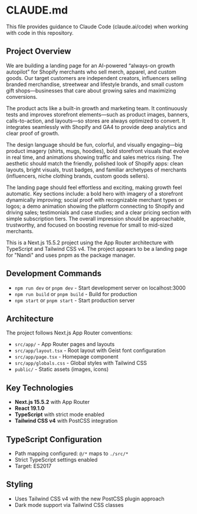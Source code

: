 # CLAUDE.md

This file provides guidance to Claude Code (claude.ai/code) when working with code in this repository.

## Project Overview

We are building a landing page for an AI-powered “always-on growth autopilot” for Shopify merchants who sell merch, apparel, and custom goods. Our target customers are independent creators, influencers selling branded merchandise, streetwear and lifestyle brands, and small custom gift shops—businesses that care about growing sales and maximizing conversions.

The product acts like a built-in growth and marketing team. It continuously tests and improves storefront elements—such as product images, banners, calls-to-action, and layouts—so stores are always optimized to convert. It integrates seamlessly with Shopify and GA4 to provide deep analytics and clear proof of growth.

The design language should be fun, colorful, and visually engaging—big product imagery (shirts, mugs, hoodies), bold storefront visuals that evolve in real time, and animations showing traffic and sales metrics rising. The aesthetic should match the friendly, polished look of Shopify apps: clean layouts, bright visuals, trust badges, and familiar archetypes of merchants (influencers, niche clothing brands, custom goods sellers).

The landing page should feel effortless and exciting, making growth feel automatic. Key sections include: a bold hero with imagery of a storefront dynamically improving; social proof with recognizable merchant types or logos; a demo animation showing the platform connecting to Shopify and driving sales; testimonials and case studies; and a clear pricing section with simple subscription tiers. The overall impression should be approachable, trustworthy, and focused on boosting revenue for small to mid-sized merchants.

This is a Next.js 15.5.2 project using the App Router architecture with TypeScript and Tailwind CSS v4. The project appears to be a landing page for "Nandi" and uses pnpm as the package manager.

## Development Commands

- `npm run dev` or `pnpm dev` - Start development server on localhost:3000
- `npm run build` or `pnpm build` - Build for production
- `npm start` or `pnpm start` - Start production server

## Architecture

The project follows Next.js App Router conventions:

- `src/app/` - App Router pages and layouts
- `src/app/layout.tsx` - Root layout with Geist font configuration
- `src/app/page.tsx` - Homepage component
- `src/app/globals.css` - Global styles with Tailwind CSS
- `public/` - Static assets (images, icons)

## Key Technologies

- **Next.js 15.5.2** with App Router
- **React 19.1.0** 
- **TypeScript** with strict mode enabled
- **Tailwind CSS v4** with PostCSS integration

## TypeScript Configuration

- Path mapping configured: `@/*` maps to `./src/*`
- Strict TypeScript settings enabled
- Target: ES2017

## Styling

- Uses Tailwind CSS v4 with the new PostCSS plugin approach
- Dark mode support via Tailwind CSS classes